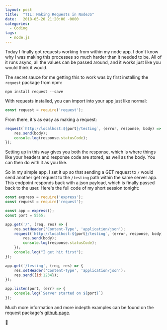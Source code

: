 ```yaml
---
layout: post
title:  "TIL: Making Requests in NodeJS"
date:   2018-05-20 21:20:00 -0000
categories:
  - Coding
tags:
  - node.js
---
```

Today I finally got requests working from within my node app. I don't know why I was making this processes so much harder than it needed to be. All of it runs async, all the values can be passed around, and it works just like you would think it would.

The secret sauce for me getting this to work was by first installing the `request` package from npm:

```
npm install request --save
```

With requests installed, you can import into your app just like normal:

```js
const request = require('request');
```

From there, it's as easy as making a request:

```js
request(`http://localhost:${port}/testing`, (error, response, body) => {
    res.send(body);
    console.log(response.statusCode);
});
```

Setting up in this way gives you both the response, which is where things like your headers and response code are stored, as well as the body. You can then do with it as you like.

So in my simple app, I set it up so that sending a GET request to `/` would send another get request to the `/testing` path within the same server app. This endpoint responds back with a json payload, which is finally passed back to the user. Here's the full code of my short session tonight:

```js
const express = require('express');
const request = require('request');

const app = express();
const port = 5555;

app.get('/', (req, res) => {
    res.setHeader('Content-Type', 'application/json');
    request(`http://localhost:${port}/testing`, (error, response, body) => {
        res.send(body);
        console.log(response.statusCode);
    });
    console.log("I get hit first");
});

app.get('/testing', (req, res) => {
    res.setHeader('Content-Type', 'application/json');
    res.send({id:1234});
});

app.listen(port, (err) => {
    console.log(`Server started on ${port}`)
});
```

Much more information and more indepth examples can be found on the request package's [github page](https://github.com/request/request).

💚
